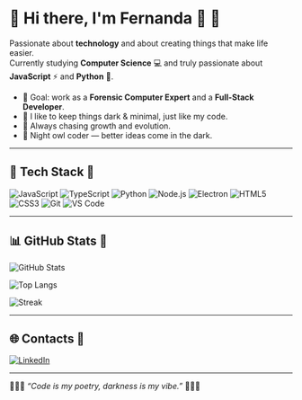 # 🖤 Hi there, I'm Fernanda 💜 🦇

Passionate about **technology** and about creating things that make life easier.  
Currently studying **Computer Science** 💻 and truly passionate about  
**JavaScript** ⚡ and **Python** 🐍.  

- 🔮 Goal: work as a **Forensic Computer Expert** and a **Full-Stack Developer**.  
- 🖤 I like to keep things dark & minimal, just like my code.  
- 💜 Always chasing growth and evolution.  
- 🦇 Night owl coder — better ideas come in the dark.  
---

## 🧰 Tech Stack 🦇
![JavaScript](https://img.shields.io/badge/JavaScript-2d2d2d?style=for-the-badge&logo=javascript&logoColor=f7df1e)
![TypeScript](https://img.shields.io/badge/TypeScript-2d2d2d?style=for-the-badge&logo=typescript&logoColor=3178c6)
![Python](https://img.shields.io/badge/Python-2d2d2d?style=for-the-badge&logo=python&logoColor=3776ab)
![Node.js](https://img.shields.io/badge/Node.js-2d2d2d?style=for-the-badge&logo=node.js&logoColor=3c873a)
![Electron](https://img.shields.io/badge/Electron-2d2d2d?style=for-the-badge&logo=electron&logoColor=9feaf9)
![HTML5](https://img.shields.io/badge/HTML5-2d2d2d?style=for-the-badge&logo=html5&logoColor=E34F26)
![CSS3](https://img.shields.io/badge/CSS3-2d2d2d?style=for-the-badge&logo=css3&logoColor=1572B6)
![Git](https://img.shields.io/badge/Git-2d2d2d?style=for-the-badge&logo=git&logoColor=F05032)
![VS Code](https://img.shields.io/badge/VS%20Code-2d2d2d?style=for-the-badge&logo=visualstudiocode&logoColor=0078d7)

---

## 📊 GitHub Stats 🦇
![GitHub Stats](https://github-readme-stats.vercel.app/api?username=DasilvaFernanda&show_icons=true&theme=tokyonight&title_color=9f5cc4&icon_color=9f5cc4&text_color=ffffff&bg_color=0d1117)  

![Top Langs](https://github-readme-stats.vercel.app/api/top-langs/?username=DasilvaFernanda&layout=compact&theme=tokyonight&title_color=9f5cc4&text_color=ffffff&bg_color=0d1117)  

![Streak](https://streak-stats.demolab.com?user=DasilvaFernanda&theme=tokyonight&ring=9f5cc4&fire=9f5cc4&currStreakLabel=ffffff)

---

## 🌐 Contacts 🦇
[![LinkedIn](https://img.shields.io/badge/LinkedIn-2d2d2d?style=for-the-badge&logo=linkedin&logoColor=9f5cc4)](https://www.linkedin.com/)

---

🖤💜🦇 *“Code is my poetry, darkness is my vibe.”* 🦇💜🖤




